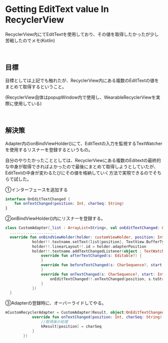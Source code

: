 # Getting EditText value In RecyclerView

RecyclerView内にてEditTextを使用しており、その値を取得したかったが少し苦戦したのでメモ(Kotlin)

</br>

## 目標

目標としては上記でも触れたが、RecyclerView内にある複数のEditTextの値をまとめて取得するということ。

(RecyclerView自体はpopupWindow内で使用し、WearableRecyclerViewを実際に使用している)

<br/>

## 解決策

Adapter内のonBindViewHolder()にて、EditTextの入力を監視するTextWatcherを使用するリスナーを登録するというもの。

自分のやりたかったこととしては、RecyclerViewにある複数のEditextの最終的な中身が取得できればよかったので最後にまとめて取得しようとしていたが、EditTextの中身が変わるたびにその値を格納していく方法で実現できるのでそちらで試した。

①インターフェースを追加する

~~~ kt
interface OnEditTextChanged {
    fun onTextChanged(position: Int, charSeq: String)
}
~~~

②onBindViewHolder()内にリスナーを登録する。

~~~ kt
class CustomAdapter(_list : ArrayList<String>, val onEditTextChanged: OnEditTextChanged): RecyclerView.Adapter<customViewHolder>() {
  .....................
  override fun onBindViewHolder(holder: customViewHolder, position: Int) {
            holder!!.textname.setText(list[position], TextView.BufferType.NORMAL)
            holder!!.linearLayout!!.id = holder.adapterPosition
            holder!!.textname.addTextChangedListener(object : TextWatcher{
                override fun afterTextChanged(s: Editable?) {
                }
                override fun beforeTextChanged(s: CharSequence?, start: Int, count: Int, after: Int) {
                }
                override fun onTextChanged(s: CharSequence?, start: Int, before: Int, count: Int) {
                    onEditTextChanged!!.onTextChanged(position, s.toString())
                }
            })
  }
~~~

③Adapterの登録時に、オーバーライドしてやる。

~~~ kt
mCustomRecyclerAdapter = CustomAdapter(Result, object:OnEditTextChanged{
            override fun onTextChanged(position: Int, charSeq: String) {
                //取得後の処理
                kResult[position] = charSeq
            }
        })
~~~

